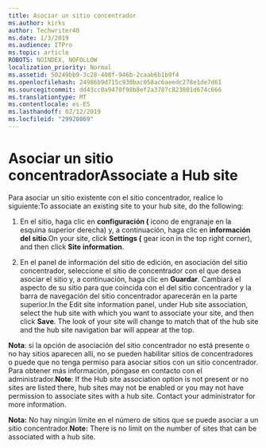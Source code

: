 ```yaml
---
title: Asociar un sitio concentrador
ms.author: kirks
author: Techwriter40
ms.date: 1/3/2019
ms.audience: ITPro
ms.topic: article
ROBOTS: NOINDEX, NOFOLLOW
localization_priority: Normal
ms.assetid: 50249bb9-3c28-408f-946b-2caab6b1b9f4
ms.openlocfilehash: 24986b9d715c930bac058ac6aeedc278e1de7d61
ms.sourcegitcommit: dd43cc0a9470f98b8ef2a3787c823801d674c666
ms.translationtype: MT
ms.contentlocale: es-ES
ms.lasthandoff: 02/12/2019
ms.locfileid: "29920869"
---
```

# <a name="associate-a-hub-site"></a><span data-ttu-id="8ee74-102">Asociar un sitio concentrador</span><span class="sxs-lookup"><span data-stu-id="8ee74-102">Associate a Hub site</span></span>

<span data-ttu-id="8ee74-103">Para asociar un sitio existente con el sitio concentrador, realice lo siguiente:</span><span class="sxs-lookup"><span data-stu-id="8ee74-103">To associate an existing site to your hub site, do the following:</span></span>
  
1. <span data-ttu-id="8ee74-104">En el sitio, haga clic en **configuración (** icono de engranaje en la esquina superior derecha) y, a continuación, haga clic en **información del sitio**.</span><span class="sxs-lookup"><span data-stu-id="8ee74-104">On your site, click **Settings (** gear icon in the top right corner), and then click **Site information**.</span></span> 
    
2. <span data-ttu-id="8ee74-p101">En el panel de información del sitio de edición, en asociación del sitio concentrador, seleccione el sitio de concentrador con el que desea asociar el sitio y, a continuación, haga clic en **Guardar**. Cambiará el aspecto de su sitio para que coincida con el del sitio concentrador y la barra de navegación del sitio concentrador aparecerán en la parte superior.</span><span class="sxs-lookup"><span data-stu-id="8ee74-p101">In the Edit site information panel, under Hub site association, select the hub site with which you want to associate your site, and then click **Save**. The look of your site will change to match that of the hub site and the hub site navigation bar will appear at the top.</span></span> 
    
 <span data-ttu-id="8ee74-p102">**Nota**: si la opción de asociación del sitio concentrador no está presente o no hay sitios aparecen allí, no se pueden habilitar sitios de concentradores o puede que no tenga permiso para asociar sitios con un sitio concentrador. Para obtener más información, póngase en contacto con el administrador.</span><span class="sxs-lookup"><span data-stu-id="8ee74-p102">**Note**: If the Hub site association option is not present or no sites are listed there, hub sites may not be enabled or you may not have permission to associate sites with a hub site. Contact your administrator for more information.</span></span> 
  
 <span data-ttu-id="8ee74-109">**Nota:** No hay ningún límite en el número de sitios que se puede asociar a un sitio concentrador.</span><span class="sxs-lookup"><span data-stu-id="8ee74-109">**Note:** There is no limit on the number of sites that can be associated with a hub site.</span></span> 
  

